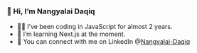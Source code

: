 ### 👋 Hi, I’m Nangyalai Daqiq
- 👨‍💻 I’ve been coding in JavaScript for almost 2 years.
- 🏫 I’m learning Next.js at the moment.
- 🤝 You can connect with me on LinkedIn @[Nangyalai-Daqiq]()
